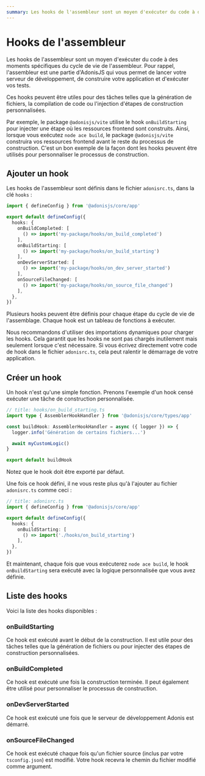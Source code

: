 ```yaml
---
summary: Les hooks de l'assembleur sont un moyen d'exécuter du code à des moments spécifiques du cycle de vie de l'assembleur. 
---
```


# Hooks de l'assembleur

Les hooks de l'assembleur sont un moyen d'exécuter du code à des moments spécifiques du cycle de vie de l'assembleur. Pour rappel, l'assembleur est une partie d'AdonisJS qui vous permet de lancer votre serveur de développement, de construire votre application et d'exécuter vos tests.

Ces hooks peuvent être utiles pour des tâches telles que la génération de fichiers, la compilation de code ou l'injection d'étapes de construction personnalisées.

Par exemple, le package `@adonisjs/vite` utilise le hook `onBuildStarting` pour injecter une étape où les ressources frontend sont construits. Ainsi, lorsque vous exécutez `node ace build`, le package `@adonisjs/vite` construira vos ressources frontend avant le reste du processus de construction. C'est un bon exemple de la façon dont les hooks peuvent être utilisés pour personnaliser le processus de construction.

## Ajouter un hook

Les hooks de l'assembleur sont définis dans le fichier `adonisrc.ts`, dans la clé `hooks` :

```ts
import { defineConfig } from '@adonisjs/core/app'

export default defineConfig({
  hooks: {
    onBuildCompleted: [
      () => import('my-package/hooks/on_build_completed')
    ],
    onBuildStarting: [
      () => import('my-package/hooks/on_build_starting')
    ],
    onDevServerStarted: [
      () => import('my-package/hooks/on_dev_server_started')
    ],
    onSourceFileChanged: [
      () => import('my-package/hooks/on_source_file_changed')
    ],
  },
})
```

Plusieurs hooks peuvent être définis pour chaque étape du cycle de vie de l'assemblage. Chaque hook est un tableau de fonctions à exécuter.

Nous recommandons d'utiliser des importations dynamiques pour charger les hooks. Cela garantit que les hooks ne sont pas chargés inutilement mais seulement lorsque c'est nécessaire. Si vous écrivez directement votre code de hook dans le fichier `adonisrc.ts`, cela peut ralentir le démarrage de votre application.

## Créer un hook

Un hook n'est qu'une simple fonction. Prenons l'exemple d'un hook censé exécuter une tâche de construction personnalisée.

```ts
// title: hooks/on_build_starting.ts
import type { AssemblerHookHandler } from '@adonisjs/core/types/app'

const buildHook: AssemblerHookHandler = async ({ logger }) => {
  logger.info('Génération de certains fichiers...')

  await myCustomLogic()
}

export default buildHook
```

Notez que le hook doit être exporté par défaut.

Une fois ce hook défini, il ne vous reste plus qu'à l'ajouter au fichier `adonisrc.ts` comme ceci :

```ts
// title: adonisrc.ts
import { defineConfig } from '@adonisjs/core/app'

export default defineConfig({
  hooks: {
    onBuildStarting: [
      () => import('./hooks/on_build_starting')
    ],
  },
})
```

Et maintenant, chaque fois que vous exécuterez `node ace build`, le hook `onBuildStarting` sera exécuté avec la logique personnalisée que vous avez définie.

## Liste des hooks

Voici la liste des hooks disponibles :

### onBuildStarting

Ce hook est exécuté avant le début de la construction. Il est utile pour des tâches telles que la génération de fichiers ou pour injecter des étapes de construction personnalisées.

### onBuildCompleted

Ce hook est exécuté une fois la construction terminée. Il peut également être utilisé pour personnaliser le processus de construction.

### onDevServerStarted

Ce hook est exécuté une fois que le serveur de développement Adonis est démarré.

### onSourceFileChanged

Ce hook est exécuté chaque fois qu'un fichier source (inclus par votre `tsconfig.json`) est modifié. Votre hook recevra le chemin du fichier modifié comme argument.
